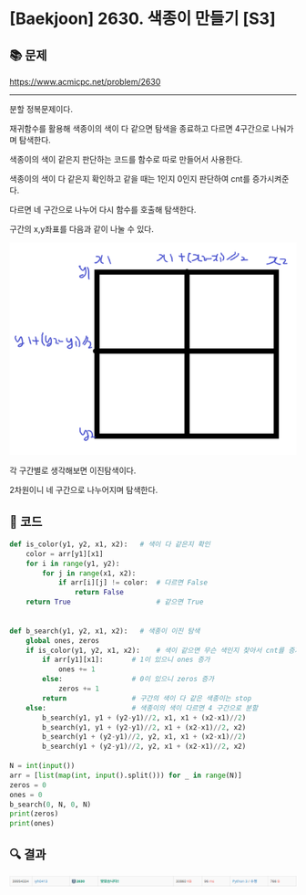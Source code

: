 # [Baekjoon] 2630. 색종이 만들기 [S3]

## 📚 문제

https://www.acmicpc.net/problem/2630

---

분할 정복문제이다.

재귀함수를 활용해 색종이의 색이 다 같으면 탐색을 종료하고 다르면 4구간으로 나눠가며 탐색한다.

색종이의 색이 같은지 판단하는 코드를 함수로 따로 만들어서 사용한다.

색종이의 색이 다 같은지 확인하고 같을 때는 1인지 0인지 판단하여 cnt를 증가시켜준다.

다르면 네 구간으로 나누어 다시 함수를 호출해 탐색한다.

구간의 x,y좌표를 다음과 같이 나눌 수 있다. 

![image-20220305013100165](README.assets/image-20220305013100165.png)

각 구간별로 생각해보면 이진탐색이다.

2차원이니 네 구간으로 나누어지며 탐색한다.

## 📒 코드

```python
def is_color(y1, y2, x1, x2):   # 색이 다 같은지 확인
    color = arr[y1][x1]
    for i in range(y1, y2):
        for j in range(x1, x2):
            if arr[i][j] != color:  # 다르면 False
                return False
    return True                     # 같으면 True


def b_search(y1, y2, x1, x2):   # 색종이 이진 탐색
    global ones, zeros
    if is_color(y1, y2, x1, x2):    # 색이 같으면 무슨 색인지 찾아서 cnt를 증가
        if arr[y1][x1]:       # 1이 있으니 ones 증가
            ones += 1
        else:                 # 0이 있으니 zeros 증가
            zeros += 1
        return                # 구간의 색이 다 같은 색종이는 stop
    else:                     # 색종이의 색이 다르면 4 구간으로 분할
        b_search(y1, y1 + (y2-y1)//2, x1, x1 + (x2-x1)//2)
        b_search(y1, y1 + (y2-y1)//2, x1 + (x2-x1)//2, x2)
        b_search(y1 + (y2-y1)//2, y2, x1, x1 + (x2-x1)//2)
        b_search(y1 + (y2-y1)//2, y2, x1 + (x2-x1)//2, x2)

N = int(input())
arr = [list(map(int, input().split())) for _ in range(N)]
zeros = 0
ones = 0
b_search(0, N, 0, N)
print(zeros)
print(ones)
```

## 🔍 결과

![image-20220305013239160](README.assets/image-20220305013239160.png)